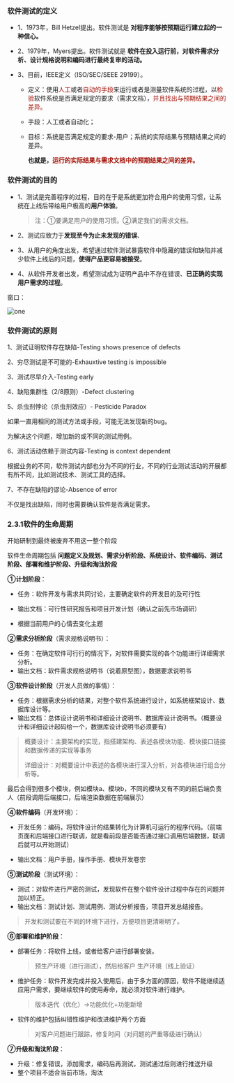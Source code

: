 ### 软件测试的定义

- 1、1973年，Bill Hetzel提出。软件测试是 **对程序能够按预期运行建立起的一种信心。**

- 2、1979年，Myers提出。软件测试就是 **软件在投入运行前，对软件需求分析、设计规格说明和编码进行最终复审的活动。**

- 3、目前，IEEE定义（ISO/SEC/SEEE 29199）。
  - 定义：使用<font color='Apricot'>人工</font>或者<font color='Apricot'>自动的手段</font>来运行或者是测量软件系统的过程，以<font color='Apricot'>检验</font>软件系统是否满足规定的要求（需求文档），<font color='Apricot'>并且找出与预期结果之间的差异。</font>
  
  - 手段：人工或者自动化；
  
  - 目标：系统是否满足规定的要求-用户；系统的实际结果与预期结果之间的差异。
  
    **也就是，<font color='Apricot'>运行的实际结果与需求文档中的预期结果之间的差异。</font>**

### 软件测试的目的

- 1、测试是完善程序的过程，目的在于是系统更加符合用户的使用习惯，让系统在上线后带给用户极高的**用户体验**。

  > 注：①要满足用户的使用习惯。②满足我们的需求文档。

- 2、测试应致力于**发现至今为止未发现的错误**、

- 3、从用户的角度出发，希望通过软件测试暴露软件中隐藏的错误和缺陷并减少软件上线后的问题，**使得产品更容易被接受**。

- 4、从软件开发者出发，希望测试成为证明产品中不存在错误、**已正确的实现用户需求的过程**。


窗口：

![one](https://raw.githubusercontent.com/CMDLT/picture_cloud/main/one.png?token=AYSOZXGJNLSFJY5H4C2XBUDGTX37A)

### 软件测试的原则

1、测试证明软件存在缺陷-Testing shows presence of defects

2、穷尽测试是不可能的-Exhauxtive testing is impossible

3、测试尽早介入-Testing early

4、缺陷集群性（2/8原则）-Defect clustering

5、杀虫剂悖论（杀虫剂效应）- Pesticide Paradox

如果一直用相同的测试方法或手段，可能无法发现新的bug。

为解决这个问题，增加新的或不同的测试用例。

6、测试活动依赖于测试内容-Testing is context dependent

根据业务的不同，软件测试内部也分为不同的行业，不同的行业测试活动的开展都有所不同，比如测试技术、测试工具的选择。

7、不存在缺陷的谬论-Absence of error

不仅是找出缺陷，同时也需要确认软件是否满足需求。


### 2.3.1软件的生命周期

开始研制到最终被废弃不用这一整个阶段

软件生命周期包括 **问题定义及规划、需求分析阶段、系统设计、软件编码、测试阶段、部署和维护阶段、升级和淘汰阶段**

**①计划阶段**：

- 任务：软件开发与需求共同讨论，主要确定软件的开发目的及可行性

- 输出文档：可行性研究报告和项目开发计划（确认之前先市场调研）

- 根据当前用户的心情去变化主题

**②需求分析阶段**（需求规格说明书）：

- 任务：在确定软件可行行的情况下，对软件需要实现的各个功能进行详细需求分析。
- 输出文档：软件需求规格说明书（说着原型图），数据要求说明书

**③软件设计阶段**（开发人员做的事情）：

- 任务：根据需求分析的结果，对整个软件系统进行设计，如系统框架设计、数据库设计等。
- 输出文档：总体设计说明书和详细设计说明书、数据库设计说明书。（概要设计和详细设计起码给一个，数据库设计说明书必须要有）

> 概要设计：主要架构的实现，指搭建架构、表述各模块功能、模块接口链接和数据传递的实现等事务
>
> 详细设计：对概要设计中表述的各模块进行深入分析，对各模块进行组合分析等。

最后会得到很多个模块，例如模块a、模块b，不同的模块又有不同的前后端负责人（前段调用后端接口，后端渲染数据在前端展示）

**④软件编码**（开发环境）：

- 开发任务：编码，将软件设计的结果转化为计算机可运行的程序代码。（前端页面和后端接口进行联调，就是看前段是否能否通过接口调用后端数据，联调后就可以开始测试）

- 输出文档：用户手册，操作手册、模块开发卷宗

**⑤测试阶段**（测试环境）：

- 测试：对软件进行严密的测试，发现软件在整个软件设计过程中存在的问题并加以矫正。
- 输出文档：测试计划、测试用例、测试分析报告，项目开发总结报告。

> 开发和测试要在不同的环境下进行，方便项目更清晰明了。

**⑥部署和维护阶段**：

- 部署任务：将软件上线，或者给客户进行部署安装。

  > 预生产环境（进行测试），然后给客户 生产环境（线上验证）

- 维护任务：软件开发完成并投入使用后，由于多方面的原因，软件不能继续适应用户需求，要继续软件的使用寿命，就必须对软件进行维护。

  > 版本迭代（优化）->功能优化+功能新增

- 软件的维护包括纠错性维护和改进维护两个方面

  > 对客户问题进行跟踪，修复时间（对问题的严重等级进行确认）

**⑦升级和淘汰阶段**：

- 升级：修复错误，添加需求，编码后再测试，测试通过后则进行推送升级
- 整个项目不适合当前市场，淘汰

